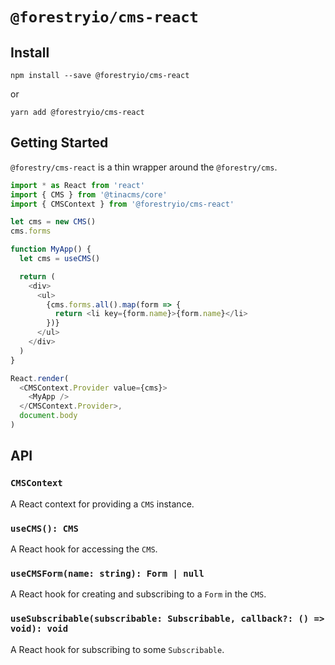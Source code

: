 # `@forestryio/cms-react`

## Install

```
npm install --save @forestryio/cms-react
```

or

```
yarn add @forestryio/cms-react
```

## Getting Started

`@forestry/cms-react` is a thin wrapper around the `@forestry/cms`.

```javascript
import * as React from 'react'
import { CMS } from '@tinacms/core'
import { CMSContext } from '@forestryio/cms-react'

let cms = new CMS()
cms.forms

function MyApp() {
  let cms = useCMS()

  return (
    <div>
      <ul>
        {cms.forms.all().map(form => {
          return <li key={form.name}>{form.name}</li>
        })}
      </ul>
    </div>
  )
}

React.render(
  <CMSContext.Provider value={cms}>
    <MyApp />
  </CMSContext.Provider>,
  document.body
)
```

## API

### `CMSContext`

A React context for providing a `CMS` instance.

### `useCMS(): CMS`

A React hook for accessing the `CMS`.

### `useCMSForm(name: string): Form | null`

A React hook for creating and subscribing to a `Form` in the `CMS`.

### `useSubscribable(subscribable: Subscribable, callback?: () => void): void`

A React hook for subscribing to some `Subscribable`.
